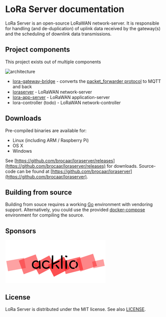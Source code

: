 # LoRa Server documentation

LoRa Server is an open-source LoRaWAN network-server. It is responsible for
handling (and de-duplication) of uplink data received by the gateway(s)
and the scheduling of downlink data transmissions.

## Project components

This project exists out of multiple components

![architecture](https://www.gliffy.com/go/publish/image/11010339/L.png)

* [lora-gateway-bridge](https://docs.loraserver.io/lora-gateway-bridge/) - converts
  the [packet_forwarder protocol](https://github.com/Lora-net/packet_forwarder/blob/master/PROTOCOL.TXT)
  to MQTT and back
* [loraserver](https://docs.loraserver.io/loraserver/) - LoRaWAN network-server
* [lora-app-server](https://docs.loraserver.io/lora-app-server/) - LoRaWAN
  application-server
* lora-controller (todo) - LoRaWAN network-controller

## Downloads

Pre-compiled binaries are available for:

* Linux (including ARM / Raspberry Pi)
* OS X
* Windows

See [https://github.com/brocaar/loraserver/releases](https://github.com/brocaar/loraserver/releases)
for downloads. Source-code can be found at
[https://github.com/brocaar/loraserver](https://github.com/brocaar/loraserver).

## Building from source

Building from souce requires a working [Go](https://golang.org/) environment
with vendoring support. Alternatively, you could use the provided
[docker-compose](https://docs.docker.com/compose/) environment for compiling
the source.

## Sponsors

[![acklio](img/sponsors/acklio.png)](http://www.ackl.io/)

## License

LoRa Server is distributed under the MIT license. See also
[LICENSE](https://github.com/brocaar/loraserver/blob/master/LICENSE).
